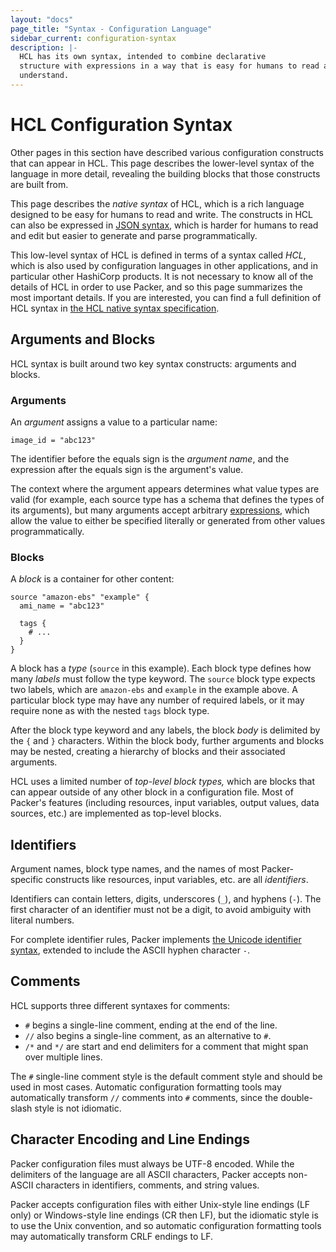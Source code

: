 ```yaml
---
layout: "docs"
page_title: "Syntax - Configuration Language"
sidebar_current: configuration-syntax
description: |-
  HCL has its own syntax, intended to combine declarative
  structure with expressions in a way that is easy for humans to read and
  understand.
---
```


# HCL Configuration Syntax

Other pages in this section have described various configuration constructs
that can appear in HCL. This page describes the lower-level syntax of the
language in more detail, revealing the building blocks that those constructs
are built from.

This page describes the _native syntax_ of HCL, which is a rich language
designed to be easy for humans to read and write. The constructs in HCL can
also be expressed in [JSON syntax](/syntax-json.html), which is harder for
humans to read and edit but easier to generate and parse programmatically.

This low-level syntax of HCL is defined in terms of a syntax called _HCL_,
which is also used by configuration languages in other applications, and in
particular other HashiCorp products. It is not necessary to know all of the
details of HCL in order to use Packer, and so this page summarizes the most
important details. If you are interested, you can find a full definition of HCL
syntax in [the HCL native syntax
specification](https://github.com/hashicorp/hcl/blob/hcl2/hclsyntax/spec.md).

## Arguments and Blocks

HCL syntax is built around two key syntax constructs:
arguments and blocks.

### Arguments

An _argument_ assigns a value to a particular name:

```hcl
image_id = "abc123"
```

The identifier before the equals sign is the _argument name_, and the expression
after the equals sign is the argument's value.

The context where the argument appears determines what value types are valid
(for example, each source type has a schema that defines the types of its
arguments), but many arguments accept arbitrary
[expressions](/expressions.html), which allow the value to
either be specified literally or generated from other values programmatically.

### Blocks

A _block_ is a container for other content:

```hcl
source "amazon-ebs" "example" {
  ami_name = "abc123"

  tags {
    # ...
  }
}
```

A block has a _type_ (`source` in this example). Each block type defines
how many _labels_ must follow the type keyword. The `source` block type
expects two labels, which are `amazon-ebs` and `example` in the example above.
A particular block type may have any number of required labels, or it may
require none as with the nested `tags` block type.

After the block type keyword and any labels, the block _body_ is delimited
by the `{` and `}` characters. Within the block body, further arguments
and blocks may be nested, creating a hierarchy of blocks and their associated
arguments.

HCL uses a limited number of _top-level block types,_ which
are blocks that can appear outside of any other block in a configuration file.
Most of Packer's features (including resources, input variables, output
values, data sources, etc.) are implemented as top-level blocks.

## Identifiers

Argument names, block type names, and the names of most Packer-specific
constructs like resources, input variables, etc. are all _identifiers_.

Identifiers can contain letters, digits, underscores (`_`), and hyphens (`-`).
The first character of an identifier must not be a digit, to avoid ambiguity
with literal numbers.

For complete identifier rules, Packer implements
[the Unicode identifier syntax](http://unicode.org/reports/tr31/), extended to
include the ASCII hyphen character `-`.

## Comments

HCL supports three different syntaxes for comments:

* `#` begins a single-line comment, ending at the end of the line.
* `//` also begins a single-line comment, as an alternative to `#`.
* `/*` and `*/` are start and end delimiters for a comment that might span
  over multiple lines.

The `#` single-line comment style is the default comment style and should be
used in most cases. Automatic configuration formatting tools may automatically
transform `//` comments into `#` comments, since the double-slash style is
not idiomatic.

## Character Encoding and Line Endings

Packer configuration files must always be UTF-8 encoded. While the
delimiters of the language are all ASCII characters, Packer accepts
non-ASCII characters in identifiers, comments, and string values.

Packer accepts configuration files with either Unix-style line endings
(LF only) or Windows-style line endings (CR then LF), but the idiomatic style
is to use the Unix convention, and so automatic configuration formatting tools
may automatically transform CRLF endings to LF.
